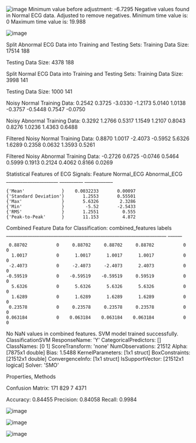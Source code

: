 ![image](https://github.com/user-attachments/assets/db0b089f-8227-4896-b9e1-fbd19b75bc20)
Minimum value before adjustment: -6.7295
Negative values found in Normal ECG data. Adjusted to remove negatives.
Minimum time value is: 0
Maximum time value is: 19.988

![image](https://github.com/user-attachments/assets/759b071b-9ed6-4337-a819-603097660c28)

Split Abnormal ECG Data into Training and Testing Sets:
Training Data Size: 
       17514         188

Testing Data Size: 
        4378         188

Split Normal ECG Data into Training and Testing Sets:
Training Data Size: 
        3998         141

Testing Data Size: 
        1000         141

Noisy Normal Training Data:
    0.2542
    0.3725
   -3.0330
   -1.2173
    5.0140
    1.0138
   -0.3757
   -0.5448
    0.7547
   -0.0750

Noisy Abnormal Training Data:
    0.3292
    1.2766
    0.5317
    1.1549
    1.2107
    0.8043
    0.8276
    1.0236
    1.4363
    0.6488

Filtered Noisy Normal Training Data:
    0.8870
    1.0017
   -2.4073
   -0.5952
    5.6326
    1.6289
    0.2358
    0.0632
    1.3593
    0.5261

Filtered Noisy Abnormal Training Data:
   -0.2726
    0.6725
   -0.0746
    0.5464
    0.5999
    0.1913
    0.2124
    0.4062
    0.8166
    0.0269

Statistical Features of ECG Signals:
           Feature            Normal_ECG    Abnormal_ECG
    ______________________    __________    ____________

    {'Mean'              }    0.0032233       0.00097   
    {'Standard Deviation'}       1.2553       0.55501   
    {'Max'               }       5.6326        2.3286   
    {'Min'               }        -5.52       -2.5433   
    {'RMS'               }       1.2551         0.555   
    {'Peak-to-Peak'      }       11.153         4.872   

Combined Feature Data for Classification:
                             combined_features                              labels
    ____________________________________________________________________    ______

     0.88702           0     0.88702     0.88702     0.88702           0      0   
      1.0017           0      1.0017      1.0017      1.0017           0      0   
     -2.4073           0     -2.4073     -2.4073      2.4073           0      0   
    -0.59519           0    -0.59519    -0.59519     0.59519           0      0   
      5.6326           0      5.6326      5.6326      5.6326           0      0   
      1.6289           0      1.6289      1.6289      1.6289           0      0   
     0.23578           0     0.23578     0.23578     0.23578           0      0   
    0.063184           0    0.063184    0.063184    0.063184           0      0   

No NaN values in combined features.
SVM model trained successfully.
  ClassificationSVM
             ResponseName: 'Y'
    CategoricalPredictors: []
               ClassNames: [0 1]
           ScoreTransform: 'none'
          NumObservations: 21512
                    Alpha: [7875x1 double]
                     Bias: 1.5488
         KernelParameters: [1x1 struct]
           BoxConstraints: [21512x1 double]
          ConvergenceInfo: [1x1 struct]
          IsSupportVector: [21512x1 logical]
                   Solver: 'SMO'


  Properties, Methods

Confusion Matrix:
         171         829
           7        4371

Accuracy: 0.84455
Precision: 0.84058
Recall: 0.9984

![image](https://github.com/user-attachments/assets/cf3c86c9-b541-457e-b8c7-77416d3c4cf6)


![image](https://github.com/user-attachments/assets/6820274d-dafd-4fad-a085-857fadcf1e86)

![image](https://github.com/user-attachments/assets/e58e068b-e8d9-40bc-a643-3414f548c5a3)




